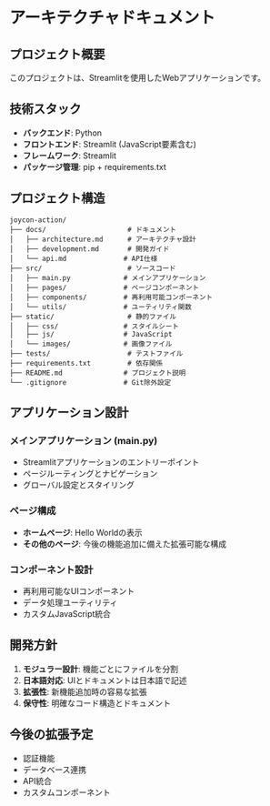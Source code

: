 # アーキテクチャドキュメント

## プロジェクト概要
このプロジェクトは、Streamlitを使用したWebアプリケーションです。

## 技術スタック
- **バックエンド**: Python
- **フロントエンド**: Streamlit (JavaScript要素含む)
- **フレームワーク**: Streamlit
- **パッケージ管理**: pip + requirements.txt

## プロジェクト構造
```
joycon-action/
├── docs/                    # ドキュメント
│   ├── architecture.md      # アーキテクチャ設計
│   ├── development.md       # 開発ガイド
│   └── api.md              # API仕様
├── src/                     # ソースコード
│   ├── main.py             # メインアプリケーション
│   ├── pages/              # ページコンポーネント
│   ├── components/         # 再利用可能コンポーネント
│   └── utils/              # ユーティリティ関数
├── static/                  # 静的ファイル
│   ├── css/                # スタイルシート
│   ├── js/                 # JavaScript
│   └── images/             # 画像ファイル
├── tests/                   # テストファイル
├── requirements.txt         # 依存関係
├── README.md               # プロジェクト説明
└── .gitignore              # Git除外設定
```

## アプリケーション設計
### メインアプリケーション (main.py)
- Streamlitアプリケーションのエントリーポイント
- ページルーティングとナビゲーション
- グローバル設定とスタイリング

### ページ構成
- **ホームページ**: Hello Worldの表示
- **その他のページ**: 今後の機能追加に備えた拡張可能な構成

### コンポーネント設計
- 再利用可能なUIコンポーネント
- データ処理ユーティリティ
- カスタムJavaScript統合

## 開発方針
1. **モジュラー設計**: 機能ごとにファイルを分割
2. **日本語対応**: UIとドキュメントは日本語で記述
3. **拡張性**: 新機能追加時の容易な拡張
4. **保守性**: 明確なコード構造とドキュメント

## 今後の拡張予定
- 認証機能
- データベース連携
- API統合
- カスタムコンポーネント